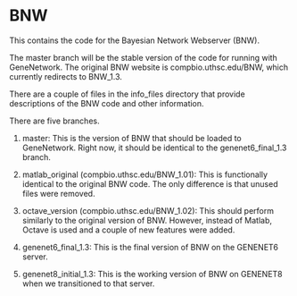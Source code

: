 # BNW

This contains the code for the Bayesian Network Webserver (BNW).

The master branch will be the stable version of the code for running with GeneNetwork. The original BNW website is compbio.uthsc.edu/BNW, which currently redirects to BNW_1.3.

There are a couple of files in the info_files directory that provide descriptions of the BNW code and other information.

There are five branches.
1) master: This is the version of BNW that should be loaded to GeneNetwork. Right now, it should be identical to the genenet6_final_1.3 branch.

2) matlab_original (compbio.uthsc.edu/BNW_1.01): This is functionally identical to the original BNW code. The only difference is that unused files were removed.

3) octave_version (compbio.uthsc.edu/BNW_1.02): This should perform similarly to the original version of BNW. However, instead of Matlab, Octave is used and a couple of new features were added.

4) genenet6_final_1.3: This is the final version of BNW on the GENENET6 server.

5) genenet8_initial_1.3: This is the working version of BNW on GENENET8 when we transitioned to that server.
